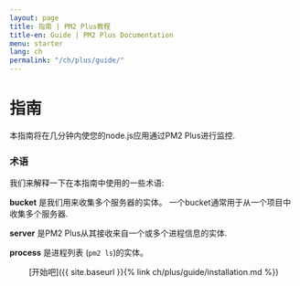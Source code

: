 ```yaml
---
layout: page
title: 指南 | PM2 Plus教程
title-en: Guide | PM2 Plus Documentation
menu: starter
lang: ch
permalink: "/ch/plus/guide/"
---
```


# 指南

本指南将在几分钟内使您的node.js应用通过PM2 Plus进行监控.

### 术语

我们来解释一下在本指南中使用的一些术语:

**bucket** 是我们用来收集多个服务器的实体。 一个bucket通常用于从一个项目中收集多个服务器.

**server** 是PM2 Plus从其接收来自一个或多个进程信息的实体.

**process** 是进程列表 (`pm2 ls`)的实体。

<p align="center">[开始吧]({{ site.baseurl }}{% link ch/plus/guide/installation.md %})</p>